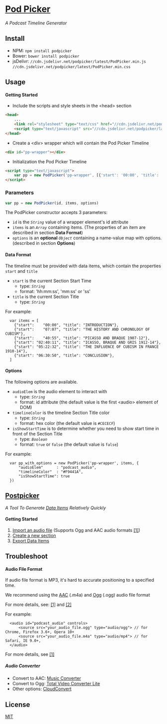 # [Pod Picker](https://robermac.github.io/PodPicker)

*A Podcast Timeline Generator*

## Install
  - NPM: `npm install podpicker`
  - Bower: `bower install podpicker`
  - jsDelivr: `//cdn.jsdelivr.net/podpicker/latest/PodPicker.min.js` `//cdn.jsdelivr.net/podpicker/latest/PodPicker.min.css`

## Usage
#### Getting Started
- Include the scripts and style sheets in the \<head\> section
```html
<head>
    ...
    <link rel="stylesheet" type="text/css" href="//cdn.jsdelivr.net/podpicker/latest/PodPicker.min.css">
    <script type="text/javascript" src="//cdn.jsdelivr.net/podpicker/latest/PodPicker.min.js"></script>
</head>
```

- Create a \<div\> wrapper which will contain the Pod Picker Timeline
```html
<div id="pp-wrapper"></div>
```

- Initialization the Pod Picker Timeline
```html
<script type="text/javascript">
    var pp = new PodPicker('pp-wrapper', [{'start': '00:00', 'title': 'INTRODUCTION'}]) // described in the following
</script>
```

### Parameters
```js
var pp = new PodPicker(id, items, options)
```
The PodPicker constructor accepts 3 parameters:
- `id` is the *`String`* value of a wrapper element's id attribute
- `items` is an *`Array`* containing items. (The properties of an item are described in section **Data Format**)
- `options` is an **optional** *`Object`* containing a name-value map with options. (described in section **Options**)

#### Data Format
The timeline must be provided with data items, which contain the properties `start` and `title`
  - `start` is the current Section Start Time
    - type: *`String`*
    - format: 'hh:mm:ss', 'mm:ss' or 'ss'
  - `title` is the current Section Title
    - type: *`String`*

For example:
```
  var items = [
    {"start":    "00:00", "title": "INTRODUCTION"},
    {"start":    "07:07", "title": "THE HISTORY AND CHRONOLOGY OF CUBISM"},
    {"start":    "40:55", "title": "PICASSO AND BRAQUE 1907-12"},
    {"start": "02:40:11", "title": "ICASSO, BRAQUE AND GRIS 1912-14"},
    {"start": "05:22:32", "title": "THE INFLUENCE OF CUBISM IN FRANCE 1910-14"},
    {"start": "06:30:50", "title": "CONCLUSION"},
  ]
```

#### Options
The following options are available.
  - `audioElem` is the audio element to interact with
    - type: *`String`*
    - format: id attribute (the default value is the first \<audio\> element of DOM) 
  - `timelineColor` is the timeline Section Title color
    - type: *`String`*
    - format: hex color (the default value is `#CECECF`)
  - `isShowStartTime` is to determine whether you need to show start time in front of the Section Title
    - type: *`Boolean`*
    - format: `true` or `false` (the default value is `false`)

For example:
```
  var pp_with_options = new PodPicker('pp-wrapper', items, {
      "audioElem"      : "podcast_audio",
      "timelineColor"  : "#F9441A",
      "isShowStartTime": true
  })
```

## [Postpicker](https://robermac.github.io/PodPicker/#!/postpicker)
*A Tool To Generate [Data Items](https://github.com/RoberMac/PodPicker#data-format) Relatively Quickly*
#### Getting Started
1. [Import an audio file](https://raw.githubusercontent.com/RoberMac/PodPicker/master/img/step-1.gif) (Supports Ogg and AAC audio formats [\[1\]](https://github.com/RoberMac/PodPicker#troubleshoot))
2. [Create a new section](https://raw.githubusercontent.com/RoberMac/PodPicker/master/img/step-2.gif)
3. [Export Data Items](https://raw.githubusercontent.com/RoberMac/PodPicker/master/img/step-3.gif)

## Troubleshoot
#### Audio File Format
If audio file format is MP3, it's hard to accurate positioning to a specified time.

We recommend using the [AAC](https://www.wikiwand.com/en/Advanced_Audio_Coding) (.m4a) and [Ogg](https://www.wikiwand.com/en/Ogg) (.ogg) audio file format

For more details, see: [\[1\]](http://forums.codescript.in/javascript/html5-audio-currenttime-attribute-inaccurate-27606.html) and [\[2\]](https://jsfiddle.net/yp3o8cyw/2/)

For example:
```
  <audio id="podcast_audio" controls>
      <source src="your_audio_file.ogg" type="audio/ogg"> // for Chrome, Firefox 3.6+, Opera 10+
      <source src="your_audio_file.m4a" type="audio/mp4"> // for Safari, IE 9.0+, 
  </audio>
```
For more details, see [\[1\]](https://developer.mozilla.org/en-US/docs/Web/HTML/Supported_media_formats#Browser_compatibility)

##### Audio Converter
  - Convert to AAC: [Music Converter](https://itunes.apple.com/cn/app/music-converter/id468990728?l=en&mt=12)
  - Convert to Ogg: [Total Video Converter Lite](https://itunes.apple.com/cn/app/total-video-converter-lite/id520374433?l=en&mt=12)
  - Other options: [CloudConvert](https://cloudconvert.com)

## License
[MIT](https://github.com/RoberMac/PodPicker/blob/master/LICENSE)
